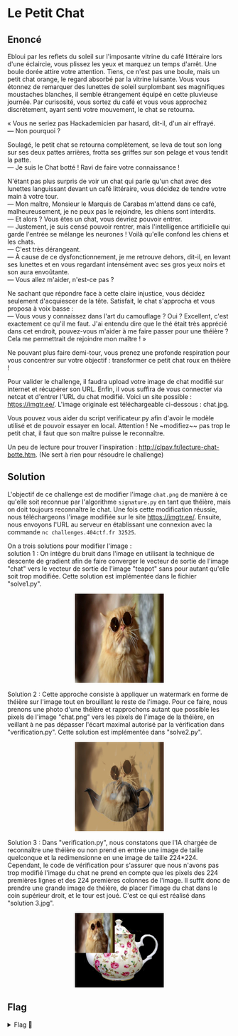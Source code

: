 # Le Petit Chat

## Enoncé

Ebloui par les reflets du soleil sur l'imposante vitrine du café littéraire lors d'une éclaircie, vous plissez les yeux et marquez un temps d'arrêt. Une boule dorée attire votre attention. Tiens, ce n'est pas une boule, mais un petit chat orange, le regard absorbé par la vitrine luisante. Vous vous étonnez de remarquer des lunettes de soleil surplombant ses magnifiques moustaches blanches, il semble étrangement équipé en cette pluvieuse journée. Par curisosité, vous sortez du café et vous vous approchez discrètement, ayant senti votre mouvement, le chat se retourna.

« Vous ne seriez pas Hackademicien par hasard, dit-il, d'un air effrayé.   
— Non pourquoi ?   

Soulagé, le petit chat se retourna complètement, se leva de tout son long sur ses deux pattes arrières, frotta ses griffes sur son pelage et vous tendit la patte.   
— Je suis le Chat botté ! Ravi de faire votre connaissance !   

N'étant pas plus surpris de voir un chat qui parle qu'un chat avec des lunettes languissant devant un café littéraire, vous décidez de tendre votre main à votre tour.   
— Mon maître, Monsieur le Marquis de Carabas m'attend dans ce café, malheureusement, je ne peux pas le rejoindre, les chiens sont interdits.   
— Et alors ? Vous êtes un chat, vous devriez pouvoir entrer.   
— Justement, je suis censé pouvoir rentrer, mais l'intelligence artificielle qui garde l'entrée se mélange les neurones ! Voilà qu'elle confond les chiens et les chats.   
— C'est très dérangeant.   
— À cause de ce dysfonctionnement, je me retrouve dehors, dit-il, en levant ses lunettes et en vous regardant intensément avec ses gros yeux noirs et son aura envoûtante.   
— Vous allez m'aider, n'est-ce pas ?

Ne sachant que répondre face à cette claire injustice, vous décidez seulement d'acquiescer de la tête. Satisfait, le chat s'approcha et vous proposa à voix basse :   
— Vous vous y connaissez dans l'art du camouflage ? Oui ? Excellent, c'est exactement ce qu'il me faut. J'ai entendu dire que le thé était très apprécié dans cet endroit, pouvez-vous m'aider à me faire passer pour une théière ? Cela me permettrait de rejoindre mon maître ! »

Ne pouvant plus faire demi-tour, vous prenez une profonde respiration pour vous concentrer sur votre objectif : transformer ce petit chat roux en théière !

Pour valider le challenge, il faudra upload votre image de chat modifié sur internet et récupérer son URL. Enfin, il vous suffira de vous connecter via netcat et d'entrer l'URL du chat modifié. Voici un site possible : https://imgtr.ee/. L'image originale est téléchargeable ci-dessous : chat.jpg.

Vous pouvez vous aider du script verificateur.py afin d'avoir le modèle utilisé et de pouvoir essayer en local. Attention ! Ne ~modifiez~~ pas trop le petit chat, il faut que son maître puisse le reconnaître.

Un peu de lecture pour trouver l'inspiration : http://clpav.fr/lecture-chat-botte.htm. (Ne sert à rien pour résoudre le challenge)


## Solution

L'objectif de ce challenge est de modifier l'image `chat.png` de manière à ce qu'elle soit reconnue par l'algorithme `signature.py` en tant que théière, mais on doit toujours reconnaître le chat. Une fois cette modification réussie, nous téléchargeons l'image modifiée sur le site https://imgtr.ee/. Ensuite, nous envoyons l'URL au serveur en établissant une connexion avec la commande `nc challenges.404ctf.fr 32525`.

On a trois solutions pour modifier l'image :   
solution 1 : On intègre du bruit dans l'image en utilisant la technique de descente de gradient afin de faire converger le vecteur de sortie de l'image "chat" vers le vecteur de sortie de l'image "teapot" sans pour autant qu'elle soit trop modifiée. Cette solution est implémentée dans le fichier "solve1.py".

<p align="center"><img src="solution 1.png" alt="Solution 1" width="200"></p>

Solution 2 : Cette approche consiste à appliquer un watermark en forme de théière sur l'image tout en brouillant le reste de l'image. Pour ce faire, nous prenons une photo d'une théière et rapprochons autant que possible les pixels de l'image "chat.png" vers les pixels de l'image de la théière, en veillant à ne pas dépasser l'écart maximal autorisé par la vérification dans "verification.py". Cette solution est implémentée dans "solve2.py".

<p align="center"><img src="solution 2.png" alt="Solution 2" width="200"></p>

Solution 3 : Dans "verification.py", nous constatons que l'IA chargée de reconnaître une théière ou non prend en entrée une image de taille quelconque et la redimensionne en une image de taille 224*224. Cependant, le code de vérification pour s'assurer que nous n'avons pas trop modifié l'image du chat ne prend en compte que les pixels des 224 premières lignes et des 224 premières colonnes de l'image. Il suffit donc de prendre une grande image de théière, de placer l'image du chat dans le coin supérieur droit, et le tour est joué. C'est ce qui est réalisé dans "solution 3.jpg".

<p align="center"><img src="solution 3.jpg" alt="Solution 3" width="200"></p>

## Flag

<details>
<summary> Flag 🚩</summary>

```
404CTF{qU3l_M4n1f1qu3_the13R3_0r4ng3}
```